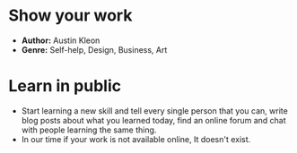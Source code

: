 # Show your work
- **Author:** Austin Kleon
- **Genre:** Self-help, Design, Business, Art

# Learn in public
- Start learning a new skill and tell every single person that you can, write blog posts about what you learned today, find an online forum and chat with people learning the same thing.
- In our time if your work is not available online, It doesn't exist.